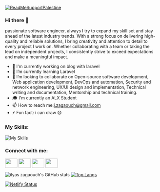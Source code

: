 
[![ReadMeSupportPalestine](https://raw.githubusercontent.com/Safouene1/support-palestine-banner/master/banner-support.svg)](https://github.com/Safouene1/support-palestine-banner)

### Hi there 👋
 passionate software engineer, always I try to expand my skill set and stay ahead of the latest industry trends. With a strong focus on delivering high-quality and reliable solutions, I bring creativity and attention to detail to every project I work on. Whether collaborating with a team or taking the lead on independent projects, I consistently strive to exceed expectations and make a meaningful impact.

- 🔭 I'm currently working on blog with laravel<br>
- 🌱 I’m currently learning Laravel<br>
- 👯 I’m looking to collaborate on Open-source software development, Web application development, DevOps and automation, Security and network engineering, UX/UI design and implementation, Technical writing and documentation, Mentorship and technical training.<br>
- 🎓  I'm currently an ALX Student<br>
- 📫 How to reach me:i.zagaouch@gmail.com<br>
- ⚡ Fun fact: i can draw 😄<br>
### My Skills: 

![My Skills](https://skillicons.dev/icons?i=java,python,php,linux,c,css,html,git,js,mysql,arduino,bash&theme=light)
<h3 align="left">Connect with me:</h3>
<p align="left">

<a href="https://www.linkedin.com/in/zagaouch-ilyas-b39241113/" target="_blank"><img align="center" src="https://cdn.jsdelivr.net/npm/simple-icons@3.0.1/icons/linkedin.svg" alt="" height="30" width="40" /></a>
<a href="https://www.instagram.com/zagaouch.ilyas" target="_blank"><img align="center" src="https://cdn.jsdelivr.net/npm/simple-icons@3.0.1/icons/instagram.svg" alt="" height="30" width="40" /></a>
<a href="https://t.me/zagaouch" target="_blank" rel="noreferrer noopener"><img align="center" src="https://cdn.jsdelivr.net/npm/simple-icons@3.0.1/icons/telegram.svg" alt="" height="30" width="40" /></a>
 <a href="https://stackoverflow.com/users/21127072/ilyas-zagaouch)" target="_blank" rel="noreferrer noopener"><img align="center" src="https://cdn.jsdelivr.net/npm/simple-icons@3.0.1/icons/stackoverflow.svg" alt="" height="30" width="40" /></a>
</p>

![ilyas zagaouch's GitHub stats](https://github-readme-stats.vercel.app/api?username=zagaouch&show_icons=true&theme=radical)
[![Top Langs](https://github-readme-stats.vercel.app/api/top-langs/?username=zagaouch)](https://github.com/zagaouch/github-readme-stats)

[![Netlify Status](https://api.netlify.com/api/v1/badges/75eaed25-8b50-4ef7-9732-644f5491c6ed/deploy-status)](https://app.netlify.com/sites/lighthearted-sunflower-1354a0/deploys)

